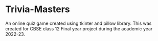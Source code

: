 # Trivia-Masters
An online quiz game created using tkinter and pillow library. This was created for CBSE class 12 Final year project during the academic year 2022-23.
